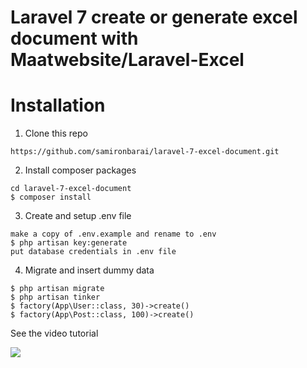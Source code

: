 # Laravel 7 create or generate excel document with Maatwebsite/Laravel-Excel

# Installation
1. Clone this repo
```
https://github.com/samironbarai/laravel-7-excel-document.git
```

2. Install composer packages
```
cd laravel-7-excel-document
$ composer install
```

3. Create and setup .env file
```
make a copy of .env.example and rename to .env
$ php artisan key:generate
put database credentials in .env file
```

4. Migrate and insert dummy data
```
$ php artisan migrate
$ php artisan tinker
$ factory(App\User::class, 30)->create()
$ factory(App\Post::class, 100)->create()
```

See the video tutorial

[![](https://img.youtube.com/vi/tfnHFi_KIBU/0.jpg)](https://www.youtube.com/watch?v=tfnHFi_KIBU) 
